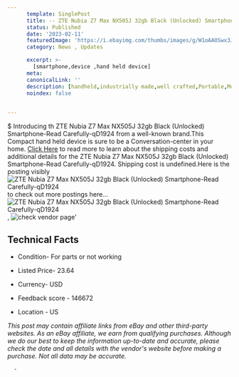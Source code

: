 ```yaml
---
      template: SinglePost
      title: -- ZTE Nubia Z7 Max NX505J 32gb Black (Unlocked) Smartphone-Read Carefully-qD1924
      status: Published
      date: '2023-02-11'
      featuredImage: 'https://i.ebayimg.com/thumbs/images/g/W1oAAOSwx3Jj4tE2/s-l225.jpg'
      category: News , Updates

      excerpt: >-
        [smartphone,device ,hand held device]
      meta:
      canonicalLink: ''
      description: [handheld,industrially made,well crafted,Portable,Mobile,Compact,Convenient,Lightweight,Maneuverable,Man-portable,Miniature,Carriable,Hand-held,Light,Holdable,Transportable,Mobile device,Pocket-sized,On-the-go,Wireless,Cordless,Compact size,Convenient size, smartphone,device ,hand held device]
      noindex: false
      

---
```

$
      Introducing th ZTE Nubia Z7 Max NX505J 32gb Black (Unlocked) Smartphone-Read Carefully-qD1924 from a well-known brand.This Compact hand held device is sure to be a Conversation-center in your home. [Click Here](https://www.ebay.com/itm/304797174793?hash=item46f753cc09%3Ag%3AW1oAAOSwx3Jj4tE2&mkevt=1&mkcid=1&mkrid=711-53200-19255-0&campid=%253CePNCampaignId%253E&customid=%253CreferenceId%253E&toolid=10049) to read more to learn about the shipping costs and additional details for the ZTE Nubia Z7 Max NX505J 32gb Black (Unlocked) Smartphone-Read Carefully-qD1924. Shipping cost is undefined.Here is the posting visibly ![ZTE Nubia Z7 Max NX505J 32gb Black (Unlocked) Smartphone-Read Carefully-qD1924](https://i.ebayimg.com/thumbs/images/g/W1oAAOSwx3Jj4tE2/s-l225.jpg) to check out more postings here... ![ZTE Nubia Z7 Max NX505J 32gb Black (Unlocked) Smartphone-Read Carefully-qD1924](https://i.ebayimg.com/images/g/W1oAAOSwx3Jj4tE2/s-l1600.jpg), ![check vendor page](https://origin-galleryplus.ebayimg.com/ws/web/304797174793_2_0_1/225x225.jpg,https://origin-galleryplus.ebayimg.com/ws/web/304797174793_3_0_1/225x225.jpg,https://origin-galleryplus.ebayimg.com/ws/web/304797174793_4_0_1/225x225.jpg,https://origin-galleryplus.ebayimg.com/ws/web/304797174793_5_0_1/225x225.jpg)'

      

 ## Technical Facts 



     
      

 - Condition- For parts or not working 


      

 - Listed Price- 23.64 


      

 - Currency- USD 


      

 - Feedback score - 146672 


      

 - Location - US 


      
      

 *_This post may contain affiliate links from eBay and other third-party websites. As an eBay affiliate, we earn from qualifying purchases. Although we do our best to keep the information up-to-date and accurate, please check the date and all details with the vendor's website before making a purchase. Not all data may be accurate._*




      -
